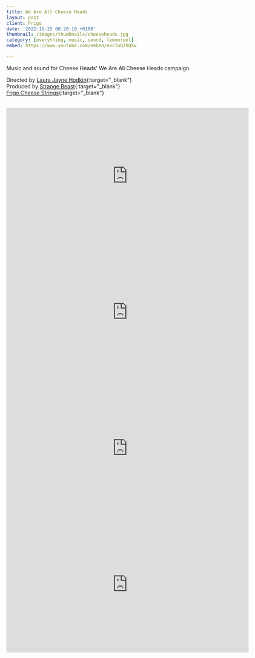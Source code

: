 ```yaml
---
title: We Are All Cheese Heads
layout: post
client: Frigo
date: '2022-11-25 00:20:10 +0100'
thumbnail: /images/thumbnails/cheeseheads.jpg
category: [everything, music, sound, lemonreel]
embed: https://www.youtube.com/embed/exc1uQ2hQXw

---
```


Music and sound for Cheese Heads' We Are All Cheese Heads campaign.

Directed by [Laura Jayne Hodkin](https://www.laurajaynehodkin.com/){:target="_blank"}<br>
Produced by [Strange Beast](https://https://www.strangebeast.tv//){:target="_blank"}<br>
[Frigo Cheese Strings](https://www.frigocheeseheads.com/){:target="_blank"}
<Br><Br>
<iframe src="https://www.youtube.com/embed/Eu4hepCnTZs" width="640" height="360" frameborder="0" webkitallowfullscreen mozallowfullscreen allowfullscreen></iframe>

<iframe src="https://www.youtube.com/embed/Rqc_9zvBmFE" width="640" height="360" frameborder="0" webkitallowfullscreen mozallowfullscreen allowfullscreen></iframe>

<iframe src="https://www.youtube.com/embed/SFxoIRvzRP8" width="640" height="360" frameborder="0" webkitallowfullscreen mozallowfullscreen allowfullscreen></iframe>

<iframe src="https://www.youtube.com/embed/6CK-GC0RU4M" width="640" height="360" frameborder="0" webkitallowfullscreen mozallowfullscreen allowfullscreen></iframe>